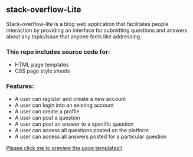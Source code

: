 ## stack-overflow-Lite
Stack-overflow-lite is a blog web application that facilitates people interaction by providing an interface for submitting questions and answers about any topic/issue that anyone feels like addressing.

### This repo includes source code for:
* HTML page templates
* CSS page style sheets

### Features:
* A user can register and create a new account
* A user can login into an existing account
* A user can create a profile
* A user can post a question
* A user can post an answer to a specific question
* A user can access all questions posted on the platform
* A user can access all answers posted for a particular question


[Please click me to preview the page templates!!](https://mkibuuka.github.io/stack-overflow-Lite/index.html) 
